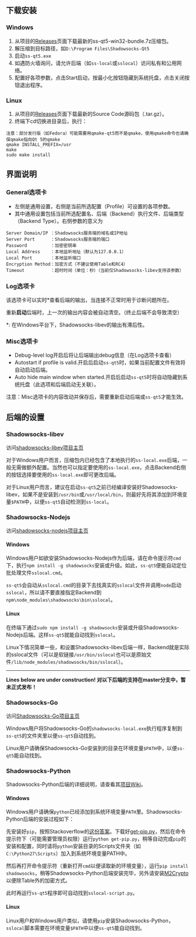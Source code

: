 ## 下载安装 ##
### Windows ###
1. 从项目的[Releases](https://github.com/librehat/shadowsocks-qt5/releases)页面下载最新的ss-qt5-win32-bundle.7z压缩包。
2. 解压缩到目标路径，如`D:\Program Files\Shadowsocks-Qt5`
3. 启动`ss-qt5.exe`
4. 如遇防火墙询问，请允许后端（如`ss-local`或`sslocal`）访问私有和公用网络。
5. 配置好各项参数，点击Start启动，按最小化按钮隐藏到系统托盘，点击关闭按钮退出程序。

### Linux ###
1. 从项目的[Releases](https://github.com/librehat/shadowsocks-qt5/releases)页面下载最新的Source Code源码包（.tar.gz）。
2. 终端下cd切换进目录后，执行：
```
注意：部分发行版（如Fedora）可能需要用qmake-qt5而不是qmake，使用qmake命令也请确保qmake指向Qt 5的qmake
qmake INSTALL_PREFIX=/usr
make
sudo make install
```

## 界面说明 ##
### General选项卡 ###
- 左侧是通用设置，右侧是当前所选配置（Profile）可设置的各项参数。
- 其中通用设置包括当前所选配置名、后端（Backend）执行文件、后端类型（Backend Type）。右侧参数的意义为

```
Server Domain/IP ：Shadowsocks服务端的域名或IP地址
Server Port      ：Shadowsocks服务端的端口
Password         ：加密密钥串
Local Address    ：本地监听地址（默认为127.0.0.1）
Local Port       ：本地监听端口
Encryption Method：加密方式（不建议使用Table和RC4）
Timeout          ：超时时间（单位：秒）（当前仅Shadowsocks-libev支持该参数）
```

### Log选项卡 ###
该选项卡可以实时*查看后端的输出，当连接不正常时用于诊断问题所在。

重新**启动**后端时，上一次的输出内容会被自动清空。（终止后端不会导致清空）

*: 在Windows平台下，Shadowsocks-libev的输出有滞后性。

### Misc选项卡 ###
- Debug-level log开启后将让后端输出debug信息（在Log选项卡查看）
- Autostart if profile is valid.开启后启动`ss-qt5`时，如果当前配置文件有效将自动启动后端。
- Auto hide main window when started.开启后启动`ss-qt5`时将自动隐藏到系统托盘（此选项和后端启动无关联）。

注意：Misc选项卡的内容改动并保存后，需要重新启动后端或`ss-qt5`才能生效。

## 后端的设置 ##
### Shadowsocks-libev ###
访问[shadowsocks-libev项目主页](https://github.com/madeye/shadowsocks-libev)

对于Windows用户而言，压缩包内已经包含了本地执行的`ss-local.exe`后端，一般无需做额外配置。当然也可以指定要使用的`ss-local.exe`，点击Backend右侧的按钮选择要使用的`ss-local.exe`即可更改后端。

对于Linux用户而言，建议在启动`ss-qt5`之前已经编译安装好Shadowsocks-libev，如果不是安装到`/usr/bin`或`/usr/local/bin`，则最好先将其添加到环境变量`$PATH`中，以便`ss-qt5`自动检测到`ss-local`。

### Shadowsocks-Nodejs ###
访问[shadowsocks-nodejs项目主页](https://github.com/clowwindy/shadowsocks-nodejs)
#### Windows ####
Windows用户如欲安装Shadowsocks-Nodejs作为后端，请在命令提示符`cmd`下，执行`npm install -g shadowsocks`安装或升级。如此，`ss-qt5`便能自动定位批处理文件`sslocal.cmd`。

`ss-qt5`会自动从`sslocal.cmd`的目录下去找真实的`sslocal`文件并调用`node`启动`sslocal`，所以请不要直接指定Backend到`npm\node_modules\shadowsocks\bin\sslocal`。

#### Linux ####
在终端下通过`sudo npm install -g shadowsocks`安装或升级Shadowsocks-Nodejs后端。这样`ss-qt5`就能自动找到`sslocal`。

Linux下情况简单一些，和设置Shadowsocks-libev后端一样，Backend就是实际的sslocal文件（可以是软链接`/usr/bin/sslocal`也可以是原始文件`/lib/node_modules/shadowsocks/bin/sslocal`）。


***

**Lines below are under construction!    对以下后端的支持在master分支中，暂未正式发布！**

### Shadowsocks-Go ###
访问[Shadowsocks-Go项目主页](https://github.com/shadowsocks/shadowsocks-go)

Windows用户将Shadowsocks-Go的`shadowsocks-local.exe`执行程序复制到`ss-qt5`的文件夹里以便`ss-qt5`自动找到。

Linux用户请确保Shadowsocks-Go安装到的目录在环境变量`$PATH`中，以便`ss-qt5`能自动找到。

### Shadowsocks-Python ###
Shadowsocks-Python后端的详细说明，请查看其[项目Wiki](https://github.com/clowwindy/shadowsocks/wiki/Shadowsocks-%E4%BD%BF%E7%94%A8%E8%AF%B4%E6%98%8E)。
#### Windows ####
Windows用户请确保`python`已经添加到系统环境变量`PATH`里。Shadowsocks-Python后端的安装过程如下：

先安装好`pip`，按照Stackoverflow的[这份答案](http://stackoverflow.com/questions/4750806/how-to-install-pip-on-windows)。下载好[get-pip.py](https://raw.github.com/pypa/pip/master/contrib/get-pip.py)，然后在命令提示符下（可能需要管理员权限）运行`python get-pip.py`，稍等自动完成`pip`的安装和配置，同时请将`python`安装目录的Scripts文件夹（如`C:\Python27\Scripts`）加入到系统环境变量PATH中。

然后再打开命令提示符（重新打开`cmd`以便读取新的环境变量），运行`pip install shadowsocks`，稍等Shadowsocks-Python后端安装完毕，另外请安装[M2Crypto](http://chandlerproject.org/Projects/MeTooCrypto#Downloads)以便除Table外的加密方式。

此时再运行`ss-qt5`程序即可自动找到`sslocal-script.py`。

#### Linux ####
Linux用户和Windows用户类似，请使用`pip`安装Shadowsocks-Python，`sslocal`脚本需要在环境变量`$PATH`中以便`ss-qt5`能自动找到。
